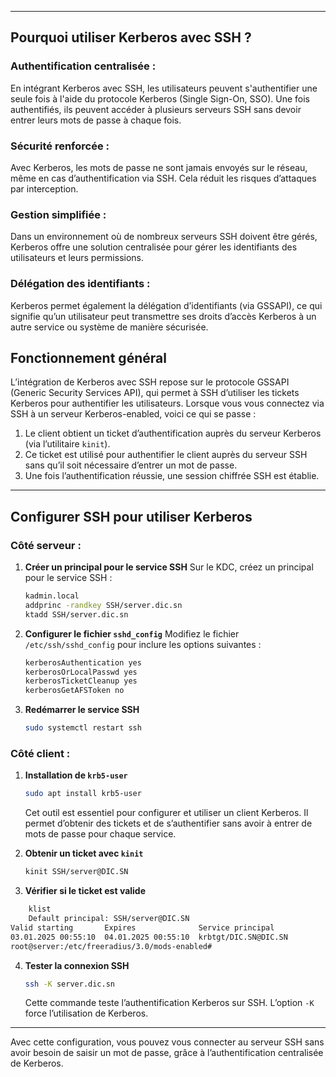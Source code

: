   
---

## Pourquoi utiliser Kerberos avec SSH ?

### Authentification centralisée :

En intégrant Kerberos avec SSH, les utilisateurs peuvent s'authentifier une seule fois à l'aide du protocole Kerberos (Single Sign-On, SSO). Une fois authentifiés, ils peuvent accéder à plusieurs serveurs SSH sans devoir entrer leurs mots de passe à chaque fois.

### Sécurité renforcée :

Avec Kerberos, les mots de passe ne sont jamais envoyés sur le réseau, même en cas d’authentification via SSH. Cela réduit les risques d’attaques par interception.

### Gestion simplifiée :

Dans un environnement où de nombreux serveurs SSH doivent être gérés, Kerberos offre une solution centralisée pour gérer les identifiants des utilisateurs et leurs permissions.

### Délégation des identifiants :

Kerberos permet également la délégation d’identifiants (via GSSAPI), ce qui signifie qu’un utilisateur peut transmettre ses droits d’accès Kerberos à un autre service ou système de manière sécurisée.

## Fonctionnement général

L’intégration de Kerberos avec SSH repose sur le protocole GSSAPI (Generic Security Services API), qui permet à SSH d’utiliser les tickets Kerberos pour authentifier les utilisateurs. Lorsque vous vous connectez via SSH à un serveur Kerberos-enabled, voici ce qui se passe :

1. Le client obtient un ticket d’authentification auprès du serveur Kerberos (via l’utilitaire `kinit`).
2. Ce ticket est utilisé pour authentifier le client auprès du serveur SSH sans qu’il soit nécessaire d’entrer un mot de passe.
3. Une fois l’authentification réussie, une session chiffrée SSH est établie.

---

## Configurer SSH pour utiliser Kerberos

### Côté serveur :

1. **Créer un principal pour le service SSH** Sur le KDC, créez un principal pour le service SSH :
    
    ```bash
    kadmin.local
    addprinc -randkey SSH/server.dic.sn
    ktadd SSH/server.dic.sn
    ```
    
2. **Configurer le fichier `sshd_config`** Modifiez le fichier `/etc/ssh/sshd_config` pour inclure les options suivantes :
    
    ```bash
    kerberosAuthentication yes
    kerberosOrLocalPasswd yes
    kerberosTicketCleanup yes
    kerberosGetAFSToken no
    ```
    
3. **Redémarrer le service SSH**
    
    ```bash
    sudo systemctl restart ssh
    ```
    

### Côté client :

1. **Installation de `krb5-user`**
    
    ```bash
    sudo apt install krb5-user
    ```
    
    Cet outil est essentiel pour configurer et utiliser un client Kerberos. Il permet d’obtenir des tickets et de s’authentifier sans avoir à entrer de mots de passe pour chaque service.
    
2. **Obtenir un ticket avec `kinit`**
    
    ```bash
    kinit SSH/server@DIC.SN
    ```
    
3. **Vérifier si le ticket est valide**
    
```bash
    klist
    Default principal: SSH/server@DIC.SN
Valid starting       Expires              Service principal
03.01.2025 00:55:10  04.01.2025 00:55:10  krbtgt/DIC.SN@DIC.SN
root@server:/etc/freeradius/3.0/mods-enabled# 

```
    
4. **Tester la connexion SSH**
    
    ```bash
    ssh -K server.dic.sn
    ```
    
    Cette commande teste l’authentification Kerberos sur SSH. L’option `-K` force l’utilisation de Kerberos.
    

---

Avec cette configuration, vous pouvez vous connecter au serveur SSH sans avoir besoin de saisir un mot de passe, grâce à l’authentification centralisée de Kerberos.
